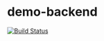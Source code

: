 # demo-backend

[![Build Status](https://travis-ci.org/Linaveo/demo-backend.svg?branch=master)](https://travis-ci.org/Linaveo/demo-backend)
